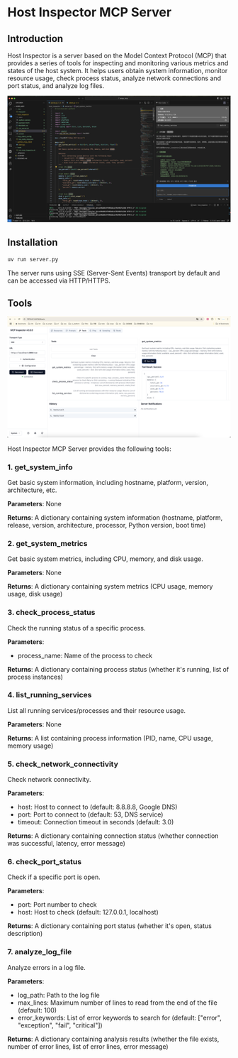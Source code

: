 # Host Inspector MCP Server

## Introduction

Host Inspector is a server based on the Model Context Protocol (MCP) that provides a series of tools for inspecting and monitoring various metrics and states of the host system. It helps users obtain system information, monitor resource usage, check process status, analyze network connections and port status, and analyze log files.

![](./images/host_inspector_screenshot.png)

## Installation

```bash
uv run server.py
```

The server runs using SSE (Server-Sent Events) transport by default and can be accessed via HTTP/HTTPS.

## Tools

![](./images/mcp_inspector_of_host_inspector.png)

Host Inspector MCP Server provides the following tools:

### 1. get_system_info

Get basic system information, including hostname, platform, version, architecture, etc.

**Parameters**: None

**Returns**: A dictionary containing system information (hostname, platform, release, version, architecture, processor, Python version, boot time)

### 2. get_system_metrics

Get basic system metrics, including CPU, memory, and disk usage.

**Parameters**: None

**Returns**: A dictionary containing system metrics (CPU usage, memory usage, disk usage)

### 3. check_process_status

Check the running status of a specific process.

**Parameters**:
- process_name: Name of the process to check

**Returns**: A dictionary containing process status (whether it's running, list of process instances)

### 4. list_running_services

List all running services/processes and their resource usage.

**Parameters**: None

**Returns**: A list containing process information (PID, name, CPU usage, memory usage)

### 5. check_network_connectivity

Check network connectivity.

**Parameters**:
- host: Host to connect to (default: 8.8.8.8, Google DNS)
- port: Port to connect to (default: 53, DNS service)
- timeout: Connection timeout in seconds (default: 3.0)

**Returns**: A dictionary containing connection status (whether connection was successful, latency, error message)

### 6. check_port_status

Check if a specific port is open.

**Parameters**:
- port: Port number to check
- host: Host to check (default: 127.0.0.1, localhost)

**Returns**: A dictionary containing port status (whether it's open, status description)

### 7. analyze_log_file

Analyze errors in a log file.

**Parameters**:
- log_path: Path to the log file
- max_lines: Maximum number of lines to read from the end of the file (default: 100)
- error_keywords: List of error keywords to search for (default: ["error", "exception", "fail", "critical"])

**Returns**: A dictionary containing analysis results (whether the file exists, number of error lines, list of error lines, error message)
